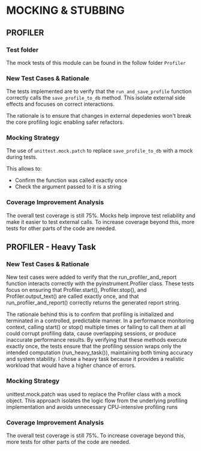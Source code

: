 # MOCKING & STUBBING

## PROFILER
### Test folder
The mock tests of this module can be found in the follow folder ```Profiler``` 

### New Test Cases & Rationale
The tests implemented are to verify that the ```run_and_save_profile``` function correctly calls the ```save_profile_to_db``` method. This isolate external side effects and focuses on correct interactions.

The rationale is to ensure that changes in external depedenies won't break the core profiling logic enabling safer refactors.

### Mocking Strategy
The use of ```unittest.mock.patch``` to replace ```save_profile_to_db``` with a mock during tests.

This allows to:
- Confirm the function was called exactly once
- Check the argument passed to it is a string

### Coverage Improvement Analysis
The overall test coverage is still 75%. Mocks help improve test reliability and make it easier to test external calls. To increase coverage beyond this, more tests for other parts of the code are needed.

## PROFILER - Heavy Task 

### New Test Cases & Rationale
New test cases were added to verify that the run_profiler_and_report function interacts correctly with the pyinstrument.Profiler class.
These tests focus on ensuring that Profiler.start(), Profiler.stop(), and Profiler.output_text() are called exactly once, and that run_profiler_and_report() correctly returns the generated report string.

The rationale behind this is to confirm that profiling is initialized and terminated in a controlled, predictable manner. In a performance monitoring context, calling start() or stop() multiple times or failing to call them at all could corrupt profiling data, cause overlapping sessions, or produce inaccurate performance results. By verifying that these methods execute exactly once, the tests ensure that the profiling session wraps only the intended computation (run_heavy_task()), maintaining both timing accuracy and system stability. I chose a heavy task because it provides a realistic workload that would have a higher chance of errors.

### Mocking Strategy
unittest.mock.patch was used to replace the Profiler class with a mock object.
This approach isolates the logic flow from the underlying profiling implementation and avoids unnecessary CPU-intensive profiling runs

### Coverage Improvement Analysis
The overall test coverage is still 75%. To increase coverage beyond this, more tests for other parts of the code are needed.